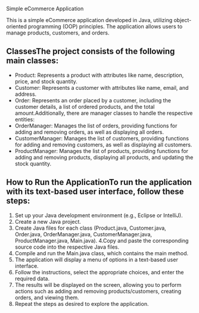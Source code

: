 Simple eCommerce Application 

This is a simple eCommerce application developed in Java, utilizing object-oriented programming (OOP) principles. The application allows users to manage products, customers, and orders. 

 ## ClassesThe project consists of the following main classes: 
 - Product: Represents a product with attributes like name, description, price, and stock quantity.
- Customer: Represents a customer with attributes like name, email, and address.
- Order: Represents an order placed by a customer, including the customer details, a list of ordered products, and the total amount.Additionally, there are manager classes to handle the respective entities: 
 - OrderManager: Manages the list of orders, providing functions for adding and removing orders, as well as displaying all orders.
- CustomerManager: Manages the list of customers, providing functions for adding and removing customers, as well as displaying all customers.
- ProductManager: Manages the list of products, providing functions for adding and removing products, displaying all products, and updating the stock quantity.
   
## How to Run the ApplicationTo run the application with its text-based user interface, follow these steps: 
1. Set up your Java development environment (e.g., Eclipse or IntelliJ).
2. Create a new Java project.
3. Create Java files for each class (Product.java, Customer.java, Order.java, OrderManager.java, CustomerManager.java, ProductManager.java, Main.java).
4.Copy and paste the corresponding source code into the respective Java files.
5. Compile and run the Main.java class, which contains the main method.
6. The application will display a menu of options in a text-based user interface.
7. Follow the instructions, select the appropriate choices, and enter the required data.
8. The results will be displayed on the screen, allowing you to perform actions such as adding and removing products/customers, creating orders, and viewing them.
9. Repeat the steps as desired to explore the application.
   
